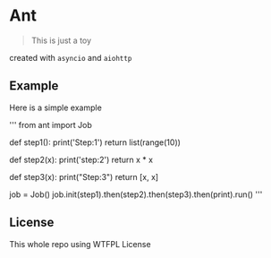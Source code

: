 # Ant

> This is just a toy

created with `asyncio` and `aiohttp`

## Example

Here is a simple example

'''
from ant import Job


def step1():
    print('Step:1')
    return list(range(10))
 
 
def step2(x):
    print('step:2')
    return x * x
 
 
def step3(x):
    print("Step:3")
    return [x, x]
 
job = Job()
job.init(step1).then(step2).then(step3).then(print).run()
'''

## License

This whole repo using WTFPL License
